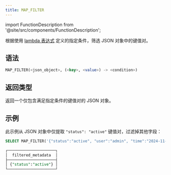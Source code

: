 ```yaml
---
title: MAP_FILTER
---
```

import FunctionDescription from '@site/src/components/FunctionDescription';

<FunctionDescription description="引入或更新于：v1.2.762"/>

根据使用 [lambda 表达式](/sql/stored-procedure-scripting/#lambda-expressions) 定义的指定条件，筛选 JSON 对象中的键值对。

## 语法

```sql
MAP_FILTER(<json_object>, (<key>, <value>) -> <condition>)
```

## 返回类型

返回一个仅包含满足指定条件的键值对的 JSON 对象。

## 示例

此示例从 JSON 对象中仅提取 `"status": "active"` 键值对，过滤掉其他字段：

```sql
SELECT MAP_FILTER('{"status":"active", "user":"admin", "time":"2024-11-01"}'::VARIANT, (k, v) -> k = 'status') AS filtered_metadata;

┌─────────────────────┐
│  filtered_metadata  │
├─────────────────────┤
│ {"status":"active"} │
└─────────────────────┘
```
